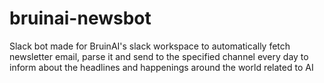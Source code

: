# bruinai-newsbot

Slack bot made for BruinAI's slack workspace to automatically fetch newsletter email, parse it and send to the specified channel every day to inform about the headlines and happenings around the world related to AI
